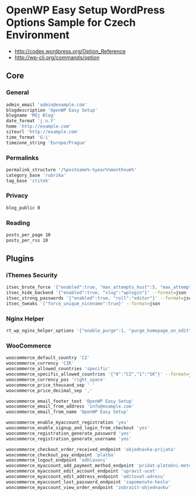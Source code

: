 # OpenWP Easy Setup WordPress Options Sample for Czech Environment

- http://codex.wordpress.org/Option_Reference
- http://wp-cli.org/commands/option

## Core

### General

```sh
admin_email 'admin@example.com'
blogdescription 'OpenWP Easy Setup'
blogname 'Můj Blog'
date_format 'j.n.Y'
home 'http://example.com'
siteurl 'http://example.com'
time_format 'G:i'
timezone_string 'Europe/Prague'
```

### Permalinks

```sh
permalink_structure '/%postname%-%year%%monthnum%'
category_base 'rubrika'
tag_base 'stitek'
```

### Privacy

```sh
blog_public 0
```

### Reading

```sh
posts_per_page 10
posts_per_rss 10
```

## Plugins

### iThemes Security

```sh
itsec_brute_force '{"enabled":true, "max_attempts_host":5, "max_attempts_user":10, "check_period":5}' --format=json
itsec_hide_backend '{"enabled":true, "slug":"wplogin"}' --format=json
itsec_strong_passwords '{"enabled":true, "roll":"editor"}' --format=json
itsec_tweaks '{"force_unique_nicename":true}' --format=json
```

### Nginx Helper

```sh
rt_wp_nginx_helper_options '{"enable_purge":1, "purge_homepage_on_edit":1, "purge_homepage_on_del":1, "purge_archive_on_edit":1, "purge_archive_on_del":1, "purge_page_on_mod":1}' --format=json
```

### WooCommerce

```sh
woocommerce_default_country 'CZ'
woocommerce_currency 'CZK'
woocommerce_allowed_countries 'specific'
woocommerce_specific_allowed_countries '{"0":"CZ","1":"SK"}' --format=json
woocommerce_currency_pos 'right_space'
woocommerce_price_thousand_sep ' '
woocommerce_price_decimal_sep ','

woocommerce_email_footer_text 'OpenWP Easy Setup'
woocommerce_email_from_address 'info@example.com'
woocommerce_email_from_name 'OpenWP Easy Setup'

woocommerce_enable_myaccount_registration 'yes'
woocommerce_enable_signup_and_login_from_checkout 'yes'
woocommerce_registration_generate_password 'yes'
woocommerce_registration_generate_username 'yes'

woocommerce_checkout_order_received_endpoint 'objednavka-prijata'
woocommerce_checkout_pay_endpoint 'platba'
woocommerce_logout_endpoint 'odhlaseni'
woocommerce_myaccount_add_payment_method_endpoint 'pridat-platebni-metodu'
woocommerce_myaccount_edit_account_endpoint 'upravit-ucet'
woocommerce_myaccount_edit_address_endpoint 'editovat-adresu'
woocommerce_myaccount_lost_password_endpoint 'zapomenute-heslo'
woocommerce_myaccount_view_order_endpoint 'zobrazit-objednavku'
```
